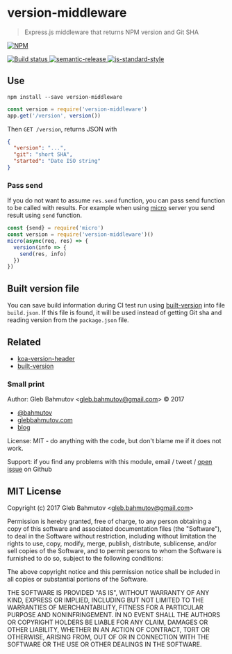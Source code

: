 # version-middleware

> Express.js middleware that returns NPM version and Git SHA

[![NPM][npm-icon] ][npm-url]

[![Build status][ci-image] ][ci-url]
[![semantic-release][semantic-image] ][semantic-url]
[![js-standard-style][standard-image]][standard-url]

## Use

`npm install --save version-middleware`

```js
const version = require('version-middleware')
app.get('/version', version())
```

Then `GET /version`, returns JSON with

```json
{
  "version": "...",
  "git": "short SHA",
  "started": "Date ISO string"
}
```

### Pass send

If you do not want to assume `res.send` function, you can pass send function
to be called with results. For example when using
[micro](https://github.com/zeit/micro#readme) server you send result using
`send` function.

```js
const {send} = require('micro')
const version = require('version-middleware')()
micro(async(req, res) => {
  version(info => {
    send(res, info)
  })
})
```

## Built version file

You can save build information during CI test run using
[built-version](https://github.com/bahmutov/built-version) into file
`build.json`. If this file is found, it will be used instead of getting Git
sha and reading version from the `package.json` file.

## Related

* [koa-version-header](https://github.com/bahmutov/koa-version-header)
* [built-version](https://github.com/bahmutov/built-version)

### Small print

Author: Gleb Bahmutov &lt;gleb.bahmutov@gmail.com&gt; &copy; 2017

* [@bahmutov](https://twitter.com/bahmutov)
* [glebbahmutov.com](http://glebbahmutov.com)
* [blog](http://glebbahmutov.com/blog)

License: MIT - do anything with the code, but don't blame me if it does not work.

Support: if you find any problems with this module, email / tweet /
[open issue](https://github.com/bahmutov/version-middleware/issues) on Github

## MIT License

Copyright (c) 2017 Gleb Bahmutov &lt;gleb.bahmutov@gmail.com&gt;

Permission is hereby granted, free of charge, to any person
obtaining a copy of this software and associated documentation
files (the "Software"), to deal in the Software without
restriction, including without limitation the rights to use,
copy, modify, merge, publish, distribute, sublicense, and/or sell
copies of the Software, and to permit persons to whom the
Software is furnished to do so, subject to the following
conditions:

The above copyright notice and this permission notice shall be
included in all copies or substantial portions of the Software.

THE SOFTWARE IS PROVIDED "AS IS", WITHOUT WARRANTY OF ANY KIND,
EXPRESS OR IMPLIED, INCLUDING BUT NOT LIMITED TO THE WARRANTIES
OF MERCHANTABILITY, FITNESS FOR A PARTICULAR PURPOSE AND
NONINFRINGEMENT. IN NO EVENT SHALL THE AUTHORS OR COPYRIGHT
HOLDERS BE LIABLE FOR ANY CLAIM, DAMAGES OR OTHER LIABILITY,
WHETHER IN AN ACTION OF CONTRACT, TORT OR OTHERWISE, ARISING
FROM, OUT OF OR IN CONNECTION WITH THE SOFTWARE OR THE USE OR
OTHER DEALINGS IN THE SOFTWARE.

[npm-icon]: https://nodei.co/npm/version-middleware.svg?downloads=true
[npm-url]: https://npmjs.org/package/version-middleware
[ci-image]: https://travis-ci.org/bahmutov/version-middleware.svg?branch=master
[ci-url]: https://travis-ci.org/bahmutov/version-middleware
[semantic-image]: https://img.shields.io/badge/%20%20%F0%9F%93%A6%F0%9F%9A%80-semantic--release-e10079.svg
[semantic-url]: https://github.com/semantic-release/semantic-release
[standard-image]: https://img.shields.io/badge/code%20style-standard-brightgreen.svg
[standard-url]: http://standardjs.com/
